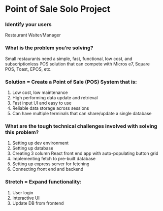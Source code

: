 # Point of Sale Solo Project

### Identify your users
Restaurant Waiter/Manager

### What is the problem you’re solving?
Small restaurants need a simple, fast, functional, low cost, and subscriptionless POS solution that can compete with Micros e7, Square POS, Toast, EPOS, etc.

### Solution = Create a Point of Sale (POS) System that is: 
1. Low cost, low maintenance
1. High performing data update and retrieval
1. Fast input UI and easy to use
1. Reliable data storage across sessions
1. Can have multiple terminals that can share/update a single database

### What are the tough technical challenges involved with solving this problem?
1. Setting up dev environment
1. Setting up database
1. Creating 3 column React front end app with auto-populating button grid
1. Implementing fetch to pre-built database
1. Setting up express server for fetching
1. Connecting front end and backend

### Stretch = Expand functionality:
1. User login
1. Interactive UI
1. Update DB from frontend


